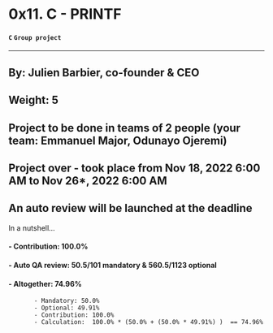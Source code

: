 #     0x11. C - PRINTF

####  `C` `Group project`
-----------------------------------------------------------------------------------------
 By: Julien Barbier, co-founder & CEO
 ---------------------------------------------------------------------------------------------
 Weight: 5
 ----------------------------------------------------------------------------------------
 Project to be done in teams of 2 people (your team: Emmanuel Major, Odunayo Ojeremi)
 ----------------------------------------------------------------------------------------
 Project over - took place from Nov 18, 2022 6:00 AM to Nov 26*, 2022 6:00 AM
 ----------------------------------------------------------------------------------------
 An auto review will be launched at the deadline
 ----------------------------------------------------------------------------------------
 
 In a nutshell…
####   - Contribution: 100.0%
####   - Auto QA review: 50.5/101 mandatory & 560.5/1123 optional
####   - Altogether:  74.96%
           - Mandatory: 50.0%
           - Optional: 49.91%
           - Contribution: 100.0%
           - Calculation:  100.0% * (50.0% + (50.0% * 49.91%) )  == 74.96% 
           
